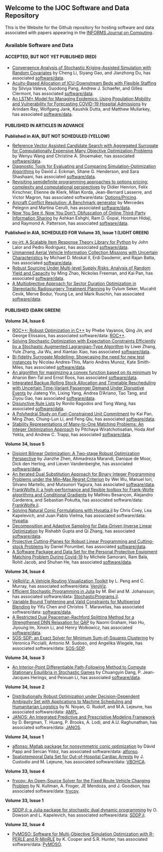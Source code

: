 ## Welcome to the IJOC Software and Data Repository

This is the Website for the Github repository for hosting software and data associated with papers appearing in the [INFORMS Journal on Computing](https://pubsonline.informs.org/journal/ijoc).

### Available Software and Data 

#### ACCEPTED, BUT NOT YET PUBLISHED (RED)
* [Convergence Analysis of Stochastic Kriging-Assisted Simulation with Random Covariates](https://doi.org/10.1287/ijoc.2022.1263) by Cheng Li, Siyang Gao, and Jianzhong Du, has associated [software/data](https://github.com/INFORMSJoC/2021.0329).
* [Acuity-Based Allocation of ICU-Downstream Beds with Flexible Staffing](https://doi.org/10.1287/ijoc.2022.1267) by Silviya Valeva, Guodong Pang, Andrew J. Schaefer, and Gilles Clermont, has associated [software/data](https://github.com/INFORMSJoC/2021.0133).
* [An LSTM+ Model for Managing Epidemics: Using Population Mobility and Vulnerability for Forecasting
COVID-19 Hospital Admissions](https://doi.org/10.1287/ijoc.2023.1269) by Arindam Ray, Wolfgang Jank, Kaushik Dutta, and Matthew Mullarkey, has associated [software/data](https://github.com/INFORMSJoC/2021.0027).

#### PUBLISHED IN ARTICLES IN ADVANCE

**Published in AIA, BUT NOT SCHEDULED (YELLOW)**
* [Reference Vector Assisted Candidate Search with Aggregated Surrogate for Computationally Expensive Many Objective Optimization Problems](https://doi.org/10.1287/ijoc.2022.1260) by Wenyu Wang and Christine A. Shoemaker, has associated [software/data](https://github.com/INFORMSJoC/2021.0343).
* [Diagnostic Tools for Evaluating and Comparing
Simulation-Optimization Algorithms](https://doi.org/10.1287/ijoc.2022.1261) by David J. Eckman, Shane G. Henderson, and Sara Shashaani, has associated [software/data](https://github.com/INFORMSJoC/2021.0251).
* [Revisiting semidefinite programming approaches to options pricing: complexity and computational perspectives](https://doi.org/10.1287/ijoc.2022.1220) by Didier Henrion, Felix Kirschner, Etienne de Klerk, Milan Korda, Jean-Bernard Lasserre, and Victor Magron, has associated software/data: [Options/Pricing](https://github.com/INFORMSJoC/2021.0321).
* [Aircraft Conflict Resolution: A Benchmark
generator](https://doi.org/10.1287/ijoc.2022.1265) by Mercedes Pelegrın and Martina Cerulli, has associated [software/data](https://github.com/INFORMSJoC/2021.0283).
* [Now You See it, Now You Don’t: Obfuscation of
Online Third-Party Information Sharing](https://doi.org/10.1287/ijoc.2022.1266) by Ashkan Eshghi, Ram D. Gopal, Hooman Hidaji, and Raymond A. Patterson, has associated [software/data](https://github.com/INFORMSJoC/2021.0070).

**Published in AIA, SCHEDULED FOR Volume 35, Issue 1 (LIGHT GREEN)**
* [py-irt: A Scalable Item Response Theory Library for Python](https://doi.org/10.1287/ijoc.2022.1250) by John Lalor and Pedro Rodriguez, has associated [software/data](https://github.com/INFORMSJoC/2022.0061).
* [Unmanned Aerial Vehicle Information Collection Missions with Uncertain Characteristics](https://doi.org/10.1287/ijoc.2022.1245) by Michael D. Moskal II, Erdi Dasdemir, and Rajan Batta, has associated [software/data](https://github.com/INFORMSJoC/2022.0032).
* [Robust Sourcing Under Multi-level Supply Risks:
Analysis of Random Yield and Capacity](https://doi.org/10.1287/ijoc.2022.1254) by Ming Zhao, Nickolas Freeman, and Kai Pan, has associated [software/data](https://github.com/INFORMSJoC/2021-0046).
* [A Multiobjective Approach for Sector Duration Optimization in Stereotactic Radiosurgery Treatment Planning](https://doi.org/10.1287/ijoc.2022.1252) by Oylum Seker, Mucahit Cevik, Merve Bodur, Young Le, and Mark Ruschin, has associated [software/data](https://github.com/INFORMSJoC/2021.0103).

#### PUBLISHED (DARK GREEN)

**Volume 34, Issue 6**
  * [ROC++: Robust Optimization in C++](https://doi.org/10.1287/ijoc.2022.1209) by Phebe Vayanos, Qing Jin, and George Elissaios, has associated software/data: [ROC++](https://github.com/INFORMSJoC/2020.0140).
  * [Solving Stochastic Optimization with Expectation Constraints Eﬀiciently by a Stochastic Augmented Lagrangian-Type Algorithm](https://doi.org/10.1287/ijoc.2022.1228) by Liwei Zhang, Yule Zhang, Jia Wu, and Xiantao Xiao, has associated [software/data](https://github.com/INFORMSJoC/2021.0248).
  * [Bi-fidelity Surrogate Modelling: Showcasing the need for new test instances](https://doi.org/10.1287/ijoc.2022.1217) by Nicolau Andres-Thio, Mario Andres Munoz, Kate Smith-Miles, has associated [software/data](https://github.com/INFORMSJoC/2021.0299).
  * [An algorithm for maximizing a convex function based on its minimum](https://doi.org/10.1287/ijoc.2022.1238) by Aharon Ben-Tal and Ernst Roos, has associated [software/data](https://github.com/INFORMSJoC/2022.0034).
  * [Integrated Backup Rolling Stock Allocation and Timetable Rescheduling with Uncertain Time-Variant Passenger Demand Under Disruptive Events](https://doi.org/10.1287/ijoc.2022.1233) by Jiateng Yin, Lixing Yang, Andrea D’Ariano, Tao Tang, and Ziyou Gao, has associated [software/data](https://github.com/INFORMSJoC/2021.0094).
  * [Disjunctive Rule Lists](https://doi.org/10.1287/ijoc.2022.1242) by Ronilo Ragodos and Tong Wang, has associated [software/data](https://github.com/INFORMSJoC/2021.0009).
  * [A Polyhedral Study on Fuel-Constrained Unit Commitment](https://doi.org/10.1287/ijoc.2022.1235) by Kai Pan, Ming Zhao, Chung-Lun Li, and Feng Qiu, has associated [software/data](https://github.com/INFORMSJoC/2021.0219). 
  * [Stability Representations of Many-to-One Matching Problems: An Integer Optimization Approach](https://doi.org/10.1287/ijoc.2022.1237) by Pitchaya Wiratchotisatian, Hoda Atef Yekta, and Andrew C. Trapp, has associated [software/data](https://github.com/INFORMSJoC/2021.0058).

**Volume 34, Issue 5**
  * [Disjoint Bilinear Optimization: A Two-stage Robust Optimization Perspective](https://doi.org/10.1287/ijoc.2022.1163) by Jianzhe Zhen, Ahmadreza Marandi, Danique de Moor, Dick den Hertog, and Lieven Vandenberghe, has associated [software/data](https://github.com/INFORMSJoC/2020.0211).
  * [An Iterated Dual Substitution Approach for Binary Integer Programming Problems under the Min–Max Regret Criterion](https://doi.org/10.1287/ijoc.2022.1189) by Wei Wu, Manuel Iori, Silvano Martello, and Mutsunori Yagiura, has associated [software/data](https://github.com/INFORMSJoC/2020.0301).
  * [FrankWolfe.jl: a high-performance and flexible toolbox for Frank-Wolfe algorithms and Conditional Gradients](https://doi.org/10.1287/ijoc.2022.1191) by Mathieu Besançon, Alejandro Carderera, and Sebastian Pokutta, has associated software/data: [FrankWolfe.jl](https://github.com/INFORMSJoC/2021.0098).
  * [Solving Natural Conic Formulations with Hypatia.jl](https://doi.org/10.1287/ijoc.2022.1202) by Chris Coey, Lea Kapelevich, and Juan Pablo Vielma, has associated software/data: [Hypatia](https://github.com/INFORMSJoC/2021.0177).
  * [Decomposition and Adaptive Sampling for Data-Driven Inverse Linear Optimization](https://doi.org/10.1287/ijoc.2022.1162) by Rishabh Gupta and Qi Zhang, has associated [software/data](https://github.com/INFORMSJoC/2020.0231).
  * [Projective Cutting-Planes for Robust Linear Programming and Cutting-stock Problems](https://doi.org/10.1287/ijoc.2022.1160) by Daniel Porumbel, has associated [software/data](https://github.com/INFORMSJoC/2020.0068).
  * [A Software Package and Data Set for the Personal Protective Equipment Matching Problem During Covid-19](https://doi.org/10.1287/ijoc.2022.1203) by Michele Samorani, Ram Bala, Rohit Jacob, and Shuhan He, has associated [software/data](https://github.com/INFORMSJoC/2021.0171).

**Volume 34, Issue 4**
 * [VeRoViz: A Vehicle Routing Visualization Toolkit](https://doi.org/10.1287/ijoc.2022.1159) by L. Peng and C. Murray, has associated software/data: [VeroViz](https://github.com/INFORMSJoC/2020.0340).
 * [Efficient Stochastic Programming in Julia](https://doi.org/10.1287/ijoc.2022.1158) by M. Biel and M. Johansson, has associated software/data: [StochasticPrograms.jl](https://github.com/INFORMSJoC/2020.0287).
  * [Variable Bound Tightening and Valid Constraints for Multiperiod Blending](https://doi.org/10.1287/ijoc.2021.1140) by Yifu Chen and Christos T. Maravelias, has associated software/data: [software/data](https://github.com/INFORMSJoC/2020.0210).
  * [A Restricted Dual Peaceman-Rachford Splitting Method for a Strengthened DNN Relaxation for QAP](https://doi.org/10.1287/ijoc.2022.1161) by Naomi Graham, Hao Hu, Jiyoung Im, Xinxin Li, and Henry Wolkowicz, has associated [software/data](https://github.com/INFORMSJoC/2020.0336).
  * [SOS-SDP: an Exact Solver for Minimum Sum-of-Squares Clustering](https://doi.org/10.1287/ijoc.2022.1166) by Veronica Piccialli, Antonio M. Sudoso, and Angelika Wiegele, has associated software/data: [SOS-SDP](https://github.com/INFORMSJoC/2021.0096).

**Volume 34, Issue 3**
 * [An Interior-Point Differentiable Path-Following Method to Compute Stationary Equilibria in Stochastic Games](https://doi.org/10.1287/ijoc.2021.1139) by Chuangyin Dang, P. Jean-Jacques Herings, and Peixuan Li, has associated [software/data](https://github.com/INFORMSJoC/2020.0259).

**Volume 34, Issue 2**
 * [Distributionally Robust Optimization under Decision-Dependent Ambiguity Set with Applications to Machine Scheduling and Humanitarian Logistics](https://doi.org/10.1287/ijoc.2021.1096) by N. Noyan, G. Rudolf, and M.A. Lejeune, has associated software/data: [AMPL](https://github.com/INFORMSJoC/2021.1096).
 * [JANOS: An Integrated Predictive and Prescriptive Modeling Framework](https://doi.org/10.1287/ijoc.2020.1023) by D. Bergman, T. Huang, P. Brooks, A. Lodi, and A.U. Raghunathan, has associated software/data: [JANOS](https://github.com/INFORMSJoC/2020.1023).

**Volume 34, Issue 1**
 * [alfonso: Matlab package for nonsymmetric conic optimization](https://doi.org/10.1287/ijoc.2021.1058) by Dávid Papp and Sercan Yıldız, has associated software/data: [alfonso](https://github.com/INFORMSJoC/2021.1058).
 * [Spatiotemporal Data Set for Out-of-Hospital Cardiac Arrests](https://doi.org/10.1287/ijoc.2020.1022) by J. Custodio and M. Lejeune, has associated software/data: [VBOHCA](https://github.com/INFORMSJoC/2020.1022).

**Volume 33, Issue 4**
 * [frvcpy: An Open-Source Solver for the Fixed Route Vehicle Charging Problem](https://doi.org/10.1287/ijoc.2020.1035) by N. Kullman, A. Froger, JE Mendoza, and J. Goodson, has associated software/data: [frvcpy](https://github.com/INFORMSJoc/2020.1035).

**Volume 33, Issue 1**
 * [SDDP.jl: a Julia package for stochastic dual dynamic programming](https://doi.org/10.1287/ijoc.2020.0987) by O. Dowson and L. Kapelevich, has associated software/data: [SDDP.jl](https://github.com/INFORMSJoC/2020.0987).

**Volume 32, Issue 4**
 * [PyMOSO: Software for Multi-Objective Simulation Optimization with R-PERLE and R-MinRLE](https://doi.org/10.1287/ijoc.2019.0902) by K. Cooper and S.R. Hunter, has associated software/data: [PyMOSO](https://github.com/INFORMSJoc/2019.0902).
